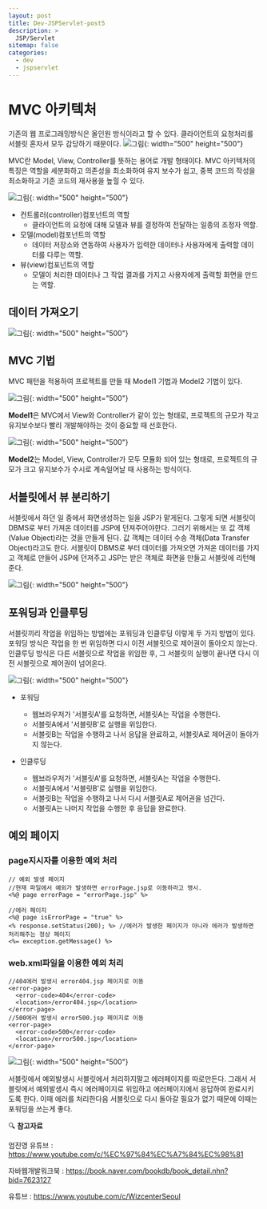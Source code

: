 ```yaml
---
layout: post
title: Dev-JSPServlet-post5
description: >
  JSP/Servlet
sitemap: false
categories:
  - dev
  - jspservlet
---
```


# MVC 아키텍처

기존의 웹 프로그래밍방식은 올인원 방식이라고 할 수 있다. 클라이언트의 요청처리를 서블릿 혼자서 모두 감당하기 때문이다. 
![그림](/assets/img/jspservlet/0603/0603-1.png){: width="500" height="500"}

MVC란 Model, View, Controller를 뜻하는 용어로 개발 형태이다. MVC 아키텍처의 특징은 역할을 세분화하고 의존성을 최소화하여 유지 보수가 쉽고, 중복 코드의 작성을 최소화하고 기존 코드의 재사용을 높힐 수 있다.

![그림](/assets/img/jspservlet/0603/0603-2.png){: width="500" height="500"}

- 컨트롤러(controller)컴포넌트의 역할
  - 클라이언트의 요청에 대해 모델과 뷰를 결정하여 전달하는 일종의 조정자 역할.
- 모델(model)컴포넌트의 역할
  - 데이터 저장소와 연동하여 사용자가 입력한 데이터나 사용자에게 출력할 데이터를 다루는 역할.
- 뷰(view)컴포넌트의 역할
  - 모델이 처리한 데이터나 그 작업 결과를 가지고 사용자에게 출력할 화면을 만드는 역할.

## 데이터 가져오기

![그림](/assets/img/jspservlet/0603/0603-3.png){: width="500" height="500"}

## MVC 기법

MVC 패턴을 적용하여 프로젝트를 만들 때 Model1 기법과 Model2 기법이 있다.

![그림](/assets/img/jspservlet/0603/0603-4.png){: width="500" height="500"}

**Model1**은 MVC에서 View와 Controller가 같이 있는 형태로, 프로젝트의 규모가 작고 유지보수보다 빨리 개발해야하는 것이 중요할 때 선호한다.

![그림](/assets/img/jspservlet/0603/0603-5.png){: width="500" height="500"}

**Model2**는 Model, View, Controller가 모두 모듈화 되어 있는 형태로, 프로젝트의 규모가 크고 유지보수가 수시로 계속일어날 때 사용하는 방식이다.

## 서블릿에서 뷰 분리하기

서블릿에서 하던 일 중에서 화면생성하는 일을 JSP가 맡게된다. 그렇게 되면 서블릿이 DBMS로 부터 가져온 데이터를 JSP에 던져주어야한다. 그러기 위해서는 또 값 객체(Value Object)라는 것을 만들게 된다. 값 객체는 데이터 수송 객체(Data Transfer Object)라고도 한다. 서블릿이 DBMS로 부터 데이터를 가져오면 가져온 데이터를 가지고 객체로 만들어 JSP에 던져주고 JSP는 받은 객체로 화면을 만들고 서블릿에 리턴해 준다.

![그림](/assets/img/jspservlet/0603/0603-10.png){: width="500" height="500"}

## 포워딩과 인클루딩

서블릿끼리 작업을 위임하는 방법에는 포워딩과 인클루딩 이렇게 두 가지 방법이 있다.
포워딩 방식은 작업을 한 번 위임하면 다시 이전 서블릿으로 제어권이 돌아오지 않는다.
인클루딩 방식은 다른 서블릿으로 작업을 위임한 후, 그 서블릿의 실행이 끝나면 다시 이전 서블릿으로 제어권이 넘어온다.

![그림](/assets/img/jspservlet/0603/0603-11.png){: width="500" height="500"}

- 포워딩
  -  웹브라우저가 '서블릿A'를 요청하면, 서블릿A는 작업을 수행한다.
  -  서블릿A에서 '서블릿B'로 실행을 위임한다.
  -  서블릿B는 작업을 수행하고 나서 응답을 완료하고, 서블릿A로 제어권이 돌아가지 않는다.

- 인클루딩
  -  웹브라우저가 '서블릿A'를 요청하면, 서블릿A는 작업을 수행한다.
  -  서블릿A에서 '서블릿B'로 실행을 위임한다.
  -  서블릿B는 작업을 수행하고 나서 다시 서블릿A로 제어권을 넘긴다.
  -  서블릿A는 나머지 작업을 수행한 후 응답을 완료한다.

## 예외 페이지

### page지시자를 이용한 예외 처리

~~~
// 예외 발생 페이지
//현재 파일에서 예외가 발생하면 errorPage.jsp로 이동하라고 명시. 
<%@ page errorPage = "errorPage.jsp" %>
~~~

~~~
//에러 페이지
<%@ page isErrorPage = "true" %> 
<% response.setStatus(200); %> //에러가 발생한 페이지가 아니라 에러가 발생하면 처리해주는 정상 페이지
<%= exception.getMessage() %>
~~~

### web.xml파일을 이용한 예외 처리

~~~
//404에러 발생시 error404.jsp 페이지로 이동
<error-page>
  <error-code>404</error-code>
  <location>/error404.jsp</location>
</error-page>
//500에러 발생시 error500.jsp 페이지로 이동
<error-page>
  <error-code>500</error-code>
  <location>/error500.jsp</location>
</error-page>
~~~

![그림](/assets/img/jspservlet/0603/0603-21.png){: width="500" height="500"}

서블릿에서 예외발생시 서블릿에서 처리하지말고 에러페이지를 따로만든다. 그래서 서블릿에서 예외발생시 즉시 에러페이지로 위임하고 에러페이지에서 응답하여 완료시키도록 한다. 이때 에러를 처리한다음 서블릿으로 다시 돌아갈 필요가 없기 때문에 이때는 포워딩을 쓰는게 좋다.

🔍 **참고자료**

엄진영 유튜브 : <https://www.youtube.com/c/%EC%97%84%EC%A7%84%EC%98%81>

자바웹개발워크북 : <https://book.naver.com/bookdb/book_detail.nhn?bid=7623127>

유튜브 : <https://www.youtube.com/c/WizcenterSeoul>